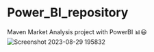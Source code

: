 # Power_BI_repository
Maven Market Analysis project with PowerBI 📊😃
![Screenshot 2023-08-29 195832](https://github.com/Yannishal/Power_BI_repository/assets/115225850/e6ac1210-eb64-4230-bb85-cf3859249a75)
